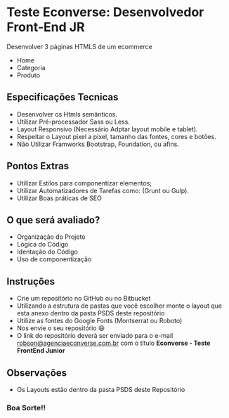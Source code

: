 # Teste Econverse: Desenvolvedor Front-End JR
Desenvolver 3 páginas HTMLS de um ecommerce
- Home
- Categoria
- Produto

## Especificações Tecnicas
- Desenvolver os Htmls semânticos.
- Utilizar Pré-processador Sass ou Less.
- Layout Responsivo (Necessário Adptar layout mobile e tablet).
- Respeitar o Layout pixel a pixel, tamanho das fontes, cores e botões.
- Não Utilizar Framworks Bootstrap, Foundation, ou afins.

## Pontos Extras
- Utilizar Estilos para componentizar elementos;
- Utilizar Automatizadores de Tarefas como: (Grunt ou Gulp).
- Utilizar Boas práticas de SEO

## O que será avaliado?
- Organização do Projeto
- Lógica do Código
- Identação do Código
- Uso de componentização

## Instruções
- Crie um repositório no GitHub ou no Bitbucket
- Utilizando a estrutura de pastas que você escolher monte o layout que esta anexo dentro da pasta PSDS deste repositório
- Utilize as fontes do Google Fonts (Montserrat ou Roboto)
- Nos envie o seu repositório 😄
- O link do repositório deverá ser enviado para o e-mail robson@agenciaeconverse.com.br com o título **Econverse - Teste FrontEnd Junior**

## Observações
- Os Layouts estão dentro da pasta PSDS deste Repositório

### Boa Sorte!!
